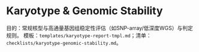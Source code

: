 # Karyotype & Genomic Stability

目的：常规核型与高通量基因组稳定性评估（如SNP-array/低深度WGS）与判定规则。
模板：`templates/karyotype-report-tmpl.md`；清单：`checklists/karyotype-genomic-stability.md`。

